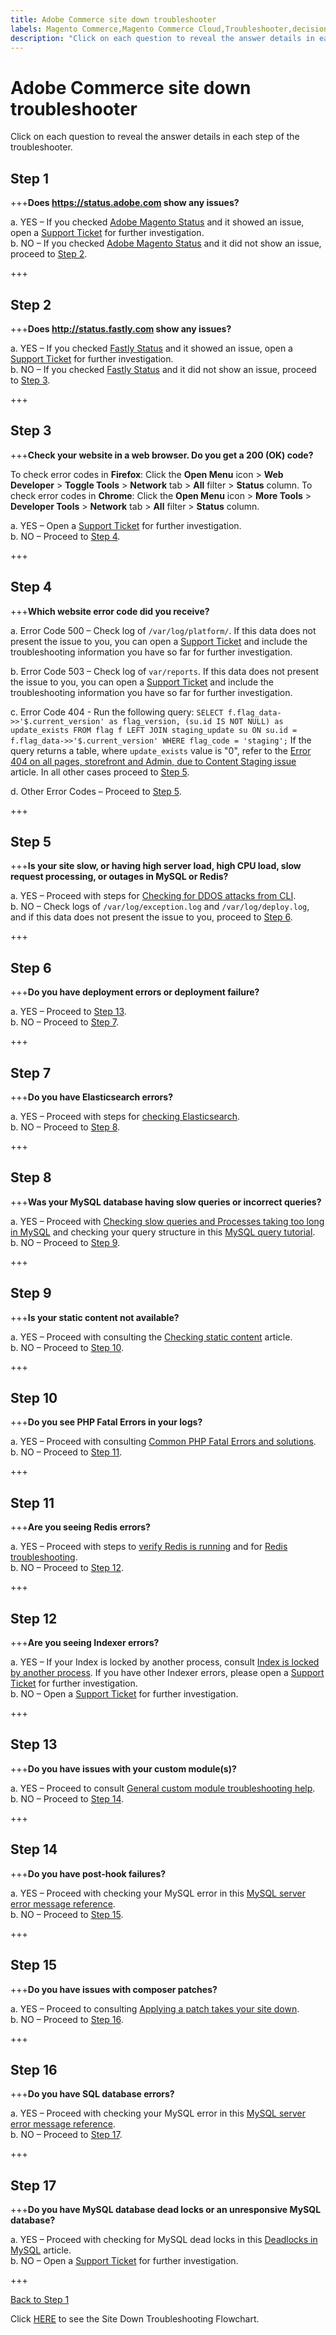 ```yaml
---
title: Adobe Commerce site down troubleshooter
labels: Magento Commerce,Magento Commerce Cloud,Troubleshooter,decision,down,how to,site,tree,Adobe Commerce,cloud infrastructure,on-premises
description: "Click on each question to reveal the answer details in each step of the troubleshooter."
---
```


# Adobe Commerce site down troubleshooter

Click on each question to reveal the answer details in each step of the troubleshooter.

## Step 1

+++**Does <https://status.adobe.com> show any issues?**

a. YES – If you checked [Adobe Magento Status](https://status.adobe.com/products/3350) and it showed an issue, open a [Support Ticket](https://support.magento.com/hc/en-us/articles/360019088251-Submit-a-support-ticket) for further investigation.  
b. NO – If you checked [Adobe Magento Status](https://status.adobe.com/products/3350) and it did not show an issue, proceed to [Step 2](#step-2).

+++

## Step 2

+++**Does http://status.fastly.com show any issues?**

a. YES – If you checked [Fastly Status](https://status.fastly.com/) and it showed an issue, open a [Support Ticket](https://support.magento.com/hc/en-us/articles/360019088251-Submit-a-support-ticket) for further investigation.  
b. NO – If you checked [Fastly Status](https://status.fastly.com/) and it did not show an issue, proceed to [Step 3](#step-3).

+++

## Step 3

+++**Check your website in a web browser. Do you get a 200 (OK) code?** 

To check error codes in **Firefox**: Click the **Open Menu** icon > **Web Developer** > **Toggle Tools** > **Network** tab > **All** filter > **Status** column. To check error codes in **Chrome**: Click the **Open Menu** icon > **More Tools** > **Developer Tools** > **Network** tab > **All** filter > **Status** column.

a. YES – Open a [Support Ticket](https://support.magento.com/hc/en-us/articles/360019088251-Submit-a-support-ticket) for further investigation.  
b. NO – Proceed to [Step 4](#step-4).

+++

## Step 4

+++**Which website error code did you receive?**

a. Error Code 500 – Check log of `/var/log/platform/`. If this data does not present the issue to you, you can open a [Support Ticket](https://support.magento.com/hc/en-us/articles/360019088251-Submit-a-support-ticket) and include the troubleshooting information you have so far for further investigation.

b. Error Code 503 – Check log of `var/reports`. If this data does not present the issue to you, you can open a [Support Ticket](https://support.magento.com/hc/en-us/articles/360019088251-Submit-a-support-ticket) and include the troubleshooting information you have so far for further investigation.

c. Error Code 404 - Run the following query: `SELECT f.flag_data->>'$.current_version' as flag_version, (su.id IS NOT NULL) as update_exists FROM flag f LEFT JOIN staging_update su ON su.id = f.flag_data->>'$.current_version' WHERE flag_code = 'staging';` If the query returns a table, where `update_exists` value is "0", refer to the [Error 404 on all pages, storefront and Admin, due to Content Staging issue](https://support.magento.com/hc/en-us/articles/360000262174) article. In all other cases proceed to [Step 5](#step-5).

d. Other Error Codes – Proceed to [Step 5](#step-5).

+++

## Step 5

+++**Is your site slow, or having high server load, high CPU load, slow request processing, or outages in MySQL or Redis?**

a. YES – Proceed with steps for [Checking for DDOS attacks from CLI](https://support.magento.com/hc/en-us/articles/360030941932).  
b. NO – Check logs of `/var/log/exception.log` and `/var/log/deploy.log`, and if this data does not present the issue to you, proceed to [Step 6](#step-6).

+++

## Step 6

+++**Do you have deployment errors or deployment failure?**

a. YES – Proceed to [Step 13](#step-13).  
b. NO – Proceed to [Step 7](#step-7).

+++

## Step 7

+++**Do you have Elasticsearch errors?**

a. YES – Proceed with steps for [checking Elasticsearch](https://devdocs.magento.com/guides/v2.3/config-guide/elasticsearch/configure-magento.html).  
b. NO – Proceed to [Step 8](#step-8).

+++

## Step 8

+++**Was your MySQL database having slow queries or incorrect queries?**

a. YES – Proceed with [Checking slow queries and Processes taking too long in MySQL](https://support.magento.com/hc/en-us/articles/360030903091) and checking your query structure in this [MySQL query tutorial](https://dev.mysql.com/doc/refman/5.5/en/entering-queries.html).  
b. NO – Proceed to [Step 9](#step-9).

+++

## Step 9

+++**Is your static content not available?**

a. YES – Proceed with consulting the [Checking static content](https://support.magento.com/hc/en-us/articles/360031624091) article.  
b. NO – Proceed to [Step 10](#step-10).

+++

## Step 10

+++**Do you see PHP Fatal Errors in your logs?**

a. YES – Proceed with consulting [Common PHP Fatal Errors and solutions](https://support.magento.com/hc/en-us/articles/360030568432).  
b. NO – Proceed to [Step 11](#step-11).

+++

## Step 11

+++**Are you seeing Redis errors?**

a. YES – Proceed with steps to [verify Redis is running](https://devdocs.magento.com/guides/v2.3/config-guide/redis/redis-session.html#redis-verify) and for [Redis troubleshooting](https://redis.io/topics/problems).  
b. NO – Proceed to [Step 12](#step-12).

+++

## Step 12

+++**Are you seeing Indexer errors?**

a. YES – If your Index is locked by another process, consult [Index is locked by another process](https://support.magento.com/hc/en-us/articles/360030683752). If you have other Indexer errors, please open a [Support Ticket](https://support.magento.com/hc/en-us/articles/360019088251-Submit-a-support-ticket) for further investigation.  
b. NO – Open a [Support Ticket](https://support.magento.com/hc/en-us/articles/360019088251-Submit-a-support-ticket) for further investigation.

+++

## Step 13

+++**Do you have issues with your custom module(s)?**

a. YES – Proceed to consult [General custom module troubleshooting help](https://support.magento.com/hc/en-us/articles/360031030751).  
b. NO – Proceed to [Step 14](#step-14).

+++

## Step 14

+++**Do you have post-hook failures?**

a. YES – Proceed with checking your MySQL error in this [MySQL server error message reference](https://dev.mysql.com/doc/mysql-errors/5.7/en/server-error-reference.html).  
b. NO – Proceed to [Step 15](#step-15).

+++

## Step 15

+++**Do you have issues with composer patches?**

a. YES – Proceed to consulting [Applying a patch takes your site down](https://support.magento.com/hc/en-us/articles/360030867871).  
b. NO – Proceed to [Step 16](#step-16).

+++

## Step 16

+++**Do you have SQL database errors?**

a. YES – Proceed with checking your MySQL error in this [MySQL server error message reference](https://dev.mysql.com/doc/mysql-errors/5.7/en/server-error-reference.html).  
b. NO – Proceed to [Step 17](#step-17).

+++

## Step 17

+++**Do you have MySQL database dead locks or an unresponsive MySQL database?**

a. YES – Proceed with checking for MySQL dead locks in this [Deadlocks in MySQL](https://support.magento.com/hc/en-us/articles/360031622211) article.  
b. NO – Open a [Support Ticket](https://support.magento.com/hc/en-us/articles/360019088251-Submit-a-support-ticket) for further investigation.

+++

[Back to Step 1](#step-1)

Click [HERE](https://support.magento.com/hc/en-us/articles/360031107111) to see the Site Down Troubleshooting Flowchart.